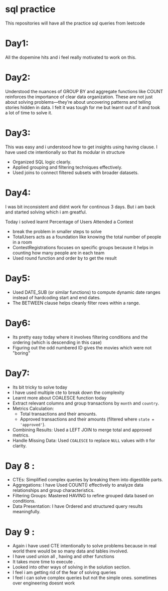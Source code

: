# sql practice
This repositories will have all the practice sql queries from leetcode

# Day1:
All the dopemine hits and i feel really motivated to work on this.

# Day2:
Understood the nuances of GROUP BY and aggregate functions like COUNT reinforces the importance of clear data organization.
These  are not just about solving problems—they’re about uncovering patterns and telling stories hidden in data. I felt it was tough for me but learnt out of it and took a lot of time to solve it.

# Day3:
This was easy and i understood how to get insights using having clause. I have used cte intentionally so that its modular in structure
- Organized SQL logic clearly.
- Applied grouping and filtering techniques effectively.
- Used joins to connect filtered subsets with broader datasets.

# Day4:

I was bit inconsistent and didnt work for continous 3 days. But i am back and started solving which i am greatful.

Today i solved learnt Percentage of Users Attended a Contest
- break the problem in smaller steps to solve
- TotalUsers acts as a foundation like knowing the total number of people in a room
- ContestRegistrations focuses on specific groups because it helps in counting how many people are in each team
- Used round function and order by to get the result

# Day5:

- Used DATE_SUB (or similar functions) to compute dynamic date ranges instead of hardcoding start and end dates.
- The BETWEEN clause helps cleanly filter rows within a range.

# Day6:

- Its pretty easy today where it involves filtering conditions and the ordering (which is descending in this case)
- Figuring out the odd numbered ID gives the movies which were not "boring"

# Day7:

- Its bit tricky to solve today
- I have used multiple cte to break down the complexity
- Learnt more about COALESCE function today
- Extract relevant columns and group transactions by `month` and `country`.
- Metrics Calculation:
   - Total transactions and their amounts.
   - Approved transactions and their amounts (filtered where `state = 'approved'`).
- Combining Results: Used a LEFT JOIN to merge total and approved metrics.
- Handle Missing Data: Used `COALESCE` to replace `NULL` values with `0` for clarity.

# Day 8 :

- CTEs: Simplified complex queries by breaking them into digestible parts.
- Aggregations: I have Used COUNT() effectively to analyze data relationships and group characteristics.
- Filtering Groups: Mastered HAVING to refine grouped data based on conditions.
- Data Presentation: I have Ordered and structured query results meaningfully.

# Day 9 :

- Again i have used CTE intentionally to solve problems because in real world there would be so many data and tables involved.
- I have used union all , having and other functions
- It takes more time to execute .
- Looked into other ways of solving in the solution section.
- I feel i am getting rid of the fear of solving queries
- I feel i can solve complex queries but not the simple ones. sometimes over engineering doesnt work
